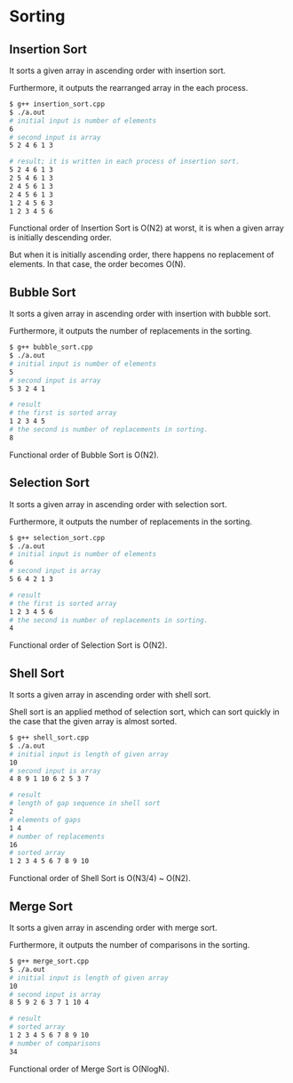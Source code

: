 # Sorting

## Insertion Sort

It sorts a given array in ascending order with insertion sort.

Furthermore, it outputs the rearranged array in the each process.

```bash
$ g++ insertion_sort.cpp
$ ./a.out
# initial input is number of elements
6
# second input is array
5 2 4 6 1 3

# result; it is written in each process of insertion sort.
5 2 4 6 1 3
2 5 4 6 1 3
2 4 5 6 1 3
2 4 5 6 1 3
1 2 4 5 6 3
1 2 3 4 5 6
```

Functional order of Insertion Sort is O(N2) at worst, it is when a given array is initially descending order.

But when it is initially ascending order, there happens no replacement of elements.
In that case, the order becomes O(N).

## Bubble Sort

It sorts a given array in ascending order with insertion with bubble sort.

Furthermore, it outputs the number of replacements in the sorting.

```bash
$ g++ bubble_sort.cpp
$ ./a.out
# initial input is number of elements
5
# second input is array
5 3 2 4 1

# result
# the first is sorted array
1 2 3 4 5
# the second is number of replacements in sorting.
8
```

Functional order of Bubble Sort is O(N2).

## Selection Sort

It sorts a given array in ascending order with selection sort.

Furthermore, it outputs the number of replacements in the sorting.

```bash
$ g++ selection_sort.cpp
$ ./a.out
# initial input is number of elements
6
# second input is array
5 6 4 2 1 3

# result
# the first is sorted array
1 2 3 4 5 6
# the second is number of replacements in sorting.
4
```

Functional order of Selection Sort is O(N2).

## Shell Sort

It sorts a given array in ascending order with shell sort.

Shell sort is an applied method of selection sort, which can sort quickly in the case that the given array is almost sorted.

```bash
$ g++ shell_sort.cpp
$ ./a.out
# initial input is length of given array
10
# second input is array
4 8 9 1 10 6 2 5 3 7

# result
# length of gap sequence in shell sort
2
# elements of gaps
1 4
# number of replacements
16
# sorted array
1 2 3 4 5 6 7 8 9 10
```

Functional order of Shell Sort is O(N3/4) ~ O(N2).

## Merge Sort

It sorts a given array in ascending order with merge sort.

Furthermore, it outputs the number of comparisons in the sorting.

```bash
$ g++ merge_sort.cpp
$ ./a.out
# initial input is length of given array
10
# second input is array
8 5 9 2 6 3 7 1 10 4

# result
# sorted array
1 2 3 4 5 6 7 8 9 10
# number of comparisons
34
```

Functional order of Merge Sort is O(NlogN).
